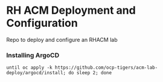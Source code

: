 # RH ACM Deployment and Configuration

Repo to deploy and configure an RHACM lab

### Installing ArgoCD

```
until oc apply -k https://github.com/ocp-tigers/acm-lab-deploy/argocd/install; do sleep 2; done
```
